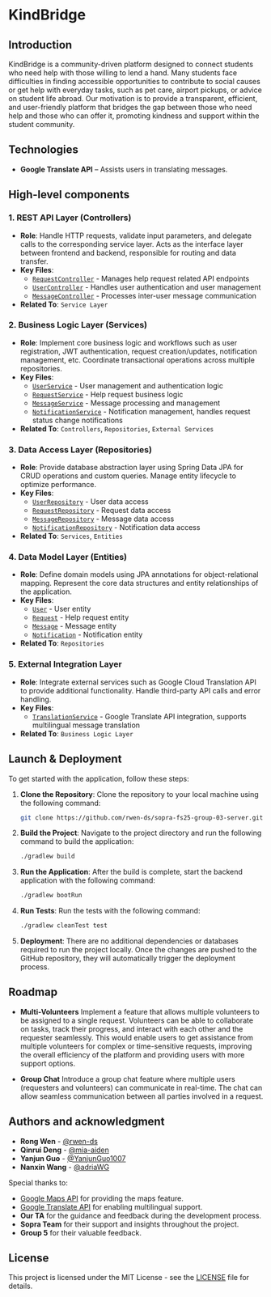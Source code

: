 # KindBridge

## Introduction

KindBridge is a community-driven platform designed to connect students who need help with those willing to lend a hand.
Many students face difficulties in finding accessible opportunities to contribute to social causes or get help with
everyday tasks, such as pet care, airport pickups, or advice on student life abroad. Our motivation is to provide a
transparent, efficient, and user-friendly platform that bridges the gap between those who need help and those who can
offer it, promoting kindness and support within the student community.

## Technologies

- **Google Translate API** – Assists users in translating messages.

## High-level components

### 1. REST API Layer (Controllers)
- **Role**: Handle HTTP requests, validate input parameters, and delegate calls to the corresponding service layer. Acts as the interface layer between frontend and backend, responsible for routing and data transfer.
- **Key Files**: 
  - [`RequestController`](src/main/java/ch/uzh/ifi/hase/soprafs24/controller/Requestcontroller.java) - Manages help request related API endpoints
  - [`UserController`](src/main/java/ch/uzh/ifi/hase/soprafs24/controller/Usercontroller.java) - Handles user authentication and user management
  - [`MessageController`](src/main/java/ch/uzh/ifi/hase/soprafs24/controller/MessageController.java) - Processes inter-user message communication
- **Related To**: `Service Layer`

### 2. Business Logic Layer (Services)  
- **Role**: Implement core business logic and workflows such as user registration, JWT authentication, request creation/updates, notification management, etc. Coordinate transactional operations across multiple repositories.
- **Key Files**:
  - [`UserService`](src/main/java/ch/uzh/ifi/hase/soprafs24/service/UserService.java) - User management and authentication logic
  - [`RequestService`](src/main/java/ch/uzh/ifi/hase/soprafs24/service/RequestService.java) - Help request business logic
  - [`MessageService`](src/main/java/ch/uzh/ifi/hase/soprafs24/service/MessageService.java) - Message processing and management
  - [`NotificationService`](src/main/java/ch/uzh/ifi/hase/soprafs24/service/NotificationService.java) - Notification management, handles request status change notifications
- **Related To**: `Controllers`, `Repositories`, `External Services`

### 3. Data Access Layer (Repositories)
- **Role**: Provide database abstraction layer using Spring Data JPA for CRUD operations and custom queries. Manage entity lifecycle to optimize performance.
- **Key Files**: 
  - [`UserRepository`](src/main/java/ch/uzh/ifi/hase/soprafs24/repository/UserRepository.java) - User data access
  - [`RequestRepository`](src/main/java/ch/uzh/ifi/hase/soprafs24/repository/RequestRepository.java) - Request data access
  - [`MessageRepository`](src/main/java/ch/uzh/ifi/hase/soprafs24/repository/MessageRepository.java) - Message data access
  - [`NotificationRepository`](src/main/java/ch/uzh/ifi/hase/soprafs24/repository/NotificationRepository.java) - Notification data access
- **Related To**: `Services`, `Entities`

### 4. Data Model Layer (Entities)
- **Role**: Define domain models using JPA annotations for object-relational mapping. Represent the core data structures and entity relationships of the application.
- **Key Files**:
  - [`User`](src/main/java/ch/uzh/ifi/hase/soprafs24/entity/User.java) - User entity
  - [`Request`](src/main/java/ch/uzh/ifi/hase/soprafs24/entity/Request.java) - Help request entity
  - [`Message`](src/main/java/ch/uzh/ifi/hase/soprafs24/entity/Message.java) - Message entity
  - [`Notification`](src/main/java/ch/uzh/ifi/hase/soprafs24/entity/Notification.java) - Notification entity
- **Related To**: `Repositories`

### 5. External Integration Layer
- **Role**: Integrate external services such as Google Cloud Translation API to provide additional functionality. Handle third-party API calls and error handling.
- **Key Files**: 
  - [`TranslationService`](src/main/java/ch/uzh/ifi/hase/soprafs24/service/TranslationService.java) - Google Translate API integration, supports multilingual message translation
- **Related To**: `Business Logic Layer`

## Launch & Deployment

To get started with the application, follow these steps:

1. **Clone the Repository**:
   Clone the repository to your local machine using the following command:
   ```bash
   git clone https://github.com/rwen-ds/sopra-fs25-group-03-server.git
   ```
2. **Build the Project**:
   Navigate to the project directory and run the following command to build the application:
    ```bash
   ./gradlew build
   ```
3. **Run the Application**:
   After the build is complete, start the backend application with the following command:
    ```bash
   ./gradlew bootRun
   ```
4. **Run Tests**:
   Run the tests with the following command:
   ```bash
   ./gradlew cleanTest test
   ```
5. **Deployment**:
   There are no additional dependencies or databases required to run the project locally. Once the changes are pushed to
   the GitHub repository, they will automatically trigger the deployment process.

## Roadmap

- **Multi-Volunteers**
  Implement a feature that allows multiple volunteers to be assigned to a single request. Volunteers can be able to
  collaborate on tasks, track their progress, and interact with each other and the requester seamlessly. This would
  enable users to get assistance from multiple volunteers for complex or time-sensitive requests, improving the overall
  efficiency of the platform and providing users with more support options.

- **Group Chat**
  Introduce a group chat feature where multiple users (requesters and volunteers) can communicate in real-time. The chat
  can allow seamless communication between all parties involved in a request.

## Authors and acknowledgment

* **Rong Wen**  - [@rwen-ds](https://github.com/rwen-ds)
* **Qinrui Deng** - [@mia-aiden](https://github.com/mia-aiden)
* **Yanjun Guo** - [@YanjunGuo1007](https://github.com/YanjunGuo1007)
* **Nanxin Wang** - [@adriaWG](https://github.com/adriaWG)

Special thanks to:

- [Google Maps API](https://developers.google.com/maps) for providing the maps feature.
- [Google Translate API](https://cloud.google.com/translate) for enabling multilingual support.
- **Our TA** for the guidance and feedback during the development process.
- **Sopra Team** for their support and insights throughout the project.
- **Group 5** for their valuable feedback.

## License

This project is licensed under the MIT License - see the [LICENSE](LICENSE) file for details.